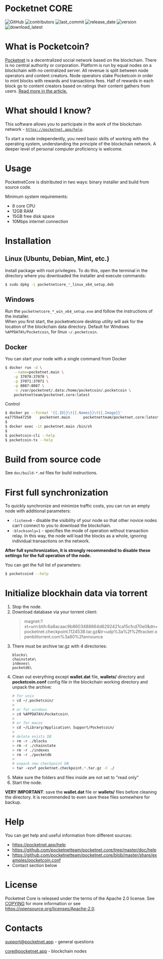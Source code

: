 
# Pocketnet CORE
![GitHub](https://img.shields.io/github/license/pocketnetteam/pocketnet.api)
![contributors](https://img.shields.io/github/contributors/pocketnetteam/pocketnet.core)
![last_commit](https://img.shields.io/github/last-commit/pocketnetteam/pocketnet.core)
![release_date](https://img.shields.io/github/release-date/pocketnetteam/pocketnet.core)
![version](https://img.shields.io/github/v/release/pocketnetteam/pocketnet.core)
![download_latest](https://img.shields.io/github/downloads/pocketnetteam/pocketnet.core/latest/total)

# What is Pocketcoin?

[Pocketnet](https://pocketnet.app/about) is a decentralized social network based on the blockchain.
There is no central authority or corporation. Platform is run by equal
nodes on a blockchain with no centralized server. All revenue is split
between node operators and content creators. Node operators stake Pocketcoin
in order to mint blocks with rewards and transactions fees. Half of rewards
in each block go to content creators based on ratings their content gathers
from users. [Read more in the article.](https://pocketnet.app/docs/Pocketnet%20Whitepaper%20Draft%20v2.pdf)

# What should I know?
This software allows you to participate in the work of the blockchain network - [`https://pocketnet.app/help`](https://pocketnet.app/help?page=faq).

To start a node independently, you need basic skills of working with the operating system, understanding the principle of the blockchain network. A deeper level of personal computer proficiency is welcome.

# Usage
PocketnetCore is distributed in two ways: binary installer and build from source code.

Minimum system requirements:
- 8 core CPU
- 12GB RAM
- 15GB free disk space
- 10Mbps internet connection


# Installation
## Linux (Ubuntu, Debian, Mint, etc.)
Install package with root privilegies. To do this, open the terminal in the directory where you downloaded the installer and execute commands:
```sh
$ sudo dpkg -i pocketnetcore_*_linux_x64_setup.deb
```
## Windows
Run the `pocketnetcore_*_win_x64_setup.exe` and follow the instructions of the installer.\
When you first start, the pocketnetcore desktop utility will ask for the location of the blockchain data directory. Default for Windows `%APPDATA%/Pocketcoin`, for linux `~/.pocketcoin`.

## Docker
You can start your node with a single command from Docker
``` sh
$ docker run -d \
    --name=pocketnet.main \
    -p 37070:37070 \
    -p 37071:37071 \
    -p 8087:8087 \
    -v /var/pocketnet/.data:/home/pocketcoin/.pocketcoin \
    pocketnetteam/pocketnet.core:latest
```
Control
``` sh
$ docker ps --format '{{.ID}}\t{{.Names}}\t{{.Image}}'
ea7759a47250    pocketnet.main      pocketnetteam/pocketnet.core:latest
$
$ docker exec -it pocketnet.main /bin/sh
$
$ pocketcoin-cli --help
$ pocketcoin-tx --help
```


# Build from source code
See `doc/build-*.md` files for build instructions.


# First full synchronization
To quickly synchronize and minimize traffic costs, you can run an empty node with additional parameters:
- `-listen=0` - disable the visibility of your node so that other novice nodes can't connect to you to download the blockchain.
- `-blocksonly=1` - specifies the mode of operation without transaction relay. In this way, the node will load the blocks as a whole, ignoring individual transactions on the network.

**After full synchronization, it is strongly recommended to disable these settings for the full operation of the node.**

You can get the full list of parameters:
```sh
$ pocketcoind --help
```

# Initialize blockhain data via torrent
1. Stop the node.
2. Download database via your torrent client:
    > magnet:?xt=urn:btih:6a8acaac9b8603488664d6292421ca15cfcd70e0&dn=pocketnet.checkpoint.1124538.tar.gz&tr=udp%3a%2f%2ftracker.openbittorrent.com%3a80%2fannounce
4. There must be archive tar.gz with 4 directories:
    ```
    blocks\
    chainstate\
    indexes\
    pocketdb\
    ```
4. Clean out everything except **wallet.dat** file, **wallets/** directory and **pocketcoin.conf** config file in the blockchain working directory and unpack the archive:
    ```sh
    # for unix
    > cd ~/.pocketcoin/
    > 
    # or for windows
    > cd %APPDATA%\Pocketcoin\
    > 
    # or for macos
    > cd ~/Library/Application\ Support/Pocketcoin/
    > 
    # delete exists DB
    > rm -r ./blocks
    > rm -r ./chainstate
    > rm -r ./indexes
    > rm -r ./pocketdb
    >
    # unpack new checkpoint DB
    > tar -xzvf pocketnet.checkpoint.*.tar.gz -C ./
    ```
5. Make sure the folders and files inside are not set to "read only"
6. Start the node.

**VERY IMPORTANT**: save the **wallet.dat** file or **wallets/** files before cleaning the directory. It is recommended to even save these files somewhere for backup. 


# Help
You can get help and useful information from different sources:
- https://pocketnet.app/help
- https://github.com/pocketnetteam/pocketnet.core/tree/master/doc/help
- https://github.com/pocketnetteam/pocketnet.core/blob/master/share/examples/pocketcoin.conf
- Contact section below

# License
Pocketnet Core is released under the terms of the Apache 2.0 license. See [COPYING](COPYING) for more
information or see https://opensource.org/licenses/Apache-2.0.

# Contacts
support@pocketnet.app - general questions

core@pocketnet.app - blockchain nodes

